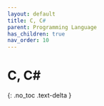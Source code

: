 ```yaml
---
layout: default
title: C, C#
parent: Programming Language
has_children: true
nav_order: 10
---
```


# C, C#

{: .no_toc .text-delta }
